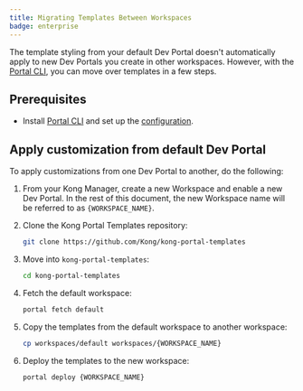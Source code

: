 ```yaml
---
title: Migrating Templates Between Workspaces
badge: enterprise
---
```


The template styling from your default Dev Portal doesn't automatically apply to new Dev Portals you create in other workspaces. However, with the [Portal CLI](/gateway/latest/developer-portal/helpers/cli/), you can move over templates in a few steps.

## Prerequisites

* Install [Portal CLI](/gateway/latest/developer-portal/helpers/cli/) and set up the [configuration](/gateway/latest/developer-portal/helpers/cli/#usage).

## Apply customization from default Dev Portal

To apply customizations from one Dev Portal to another, do the following:

1. From your Kong Manager, create a new Workspace and enable a new Dev Portal. In the rest of this document, the new Workspace name will be referred to as `{WORKSPACE_NAME}`.

1. Clone the Kong Portal Templates repository:
 
    ```bash
    git clone https://github.com/Kong/kong-portal-templates
    ```

1. Move into `kong-portal-templates`:
   
   ```bash
   cd kong-portal-templates
   ```

1. Fetch the default workspace:
   
   ```bash
   portal fetch default
   ```

1. Copy the templates from the default workspace to another workspace:
   
    ```bash
    cp workspaces/default workspaces/{WORKSPACE_NAME}
    ```

1. Deploy the templates to the new workspace:
   
    ```bash
    portal deploy {WORKSPACE_NAME}
    ```
